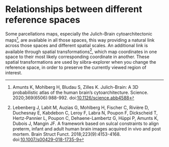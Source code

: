 # Relationships between different reference spaces

Some parcellations maps, especially the Julich-Brain cytoarchitectonic maps[^4], are available in all those spaces, this way providing a natural link across those spaces and different spatial scales. An additional link is available through spatial transformations[^5], which map coordinates in one space to their most likely corresponding coordinate in another. These spatial transformations are used by siibra-explorer when you change the reference space, in order to preserve the currently viewed region of interest.

[^4]: Amunts K, Mohlberg H, Bludau S, Zilles K. Julich-Brain: A 3D probabilistic atlas of the human brain’s cytoarchitecture. Science. 2020;369(6506):988-992. doi:[10.1126/science.abb4588](https://doi.org/10.1126/science.abb4588)

[^5]: Lebenberg J, Labit M, Auzias G, Mohlberg H, Fischer C, Rivière D, Duchesnay E, Kabdebon C, Leroy F, Labra N, Poupon F, Dickscheid T, Hertz-Pannier L, Poupon C, Dehaene-Lambertz G, Hüppi P, Amunts K, Dubois J, Mangin JF. A framework based on sulcal constraints to align preterm, infant and adult human brain images acquired in vivo and post mortem. Brain Struct Funct. 2018;223(9):4153-4168. doi:[10.1007/s00429-018-1735-9](10.1007/s00429-018-1735-9)